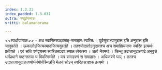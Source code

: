 ```yaml
---
index: 1.3.31
index_padded: 1.3.031
sutra: स्पर्द्धायामाङः
vritti: balamanorama

---
```

<<स्पर्धायामाङः>> - अथ स्वारितसञ्ज्ञामाह-समाहारः स्वरितः । पूर्वसूत्राभ्यामुदात्त इति अनुदात्त इति चानुवर्तते । ऊकालोऽजित्यस्मादजित्यनुवर्तते । ततश्चोदात्तोऽनुदात्तश्च अच समाह्यियमाणः स्वरित इत्यर्थः प्रतीयते । एवं सति वर्णद्वयस्य स्वरितसञ्ज्ञा स्यान्न त्वेकस्य । अतो नैवमर्थः । किन्तु उदात्तानुदात्तपदे अनुवृत्ते धर्मप्रधाने षष्टन्ततया च विपरिणम्येते । यत्र समाहरणं स समाहारः । अधिकरणे घञ् । ततश्च उदात्तत्वानुदात्तत्वयोर्धर्मयोर्यस्मिन्नचि मेलनं सोऽच् स्वरितसञ्ज्ञक इत्यर्थः ।